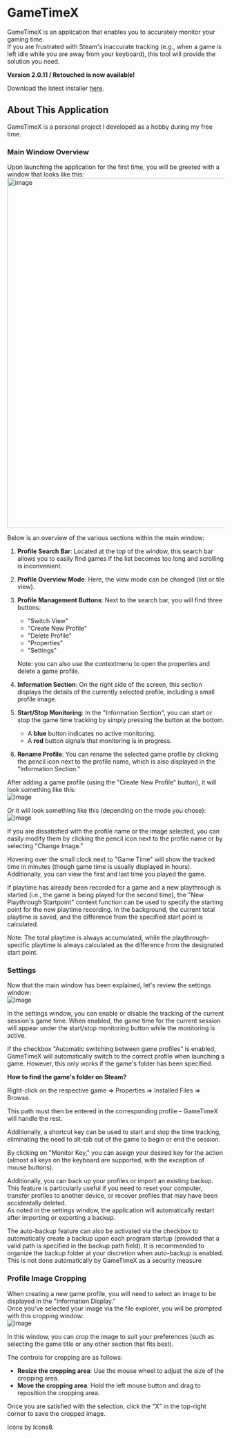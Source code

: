 # GameTimeX

GameTimeX is an application that enables you to accurately monitor your gaming time.  
If you are frustrated with Steam's inaccurate tracking (e.g., when a game is left idle while you are away from your keyboard), this tool will provide the solution you need.

**Version 2.0.11 / Retouched is now available!**

Download the latest installer [here](https://github.com/MaxPra/GameTimeX/releases/download/Version2.0.11/GameTimeXSetup_Latest.msi).

## About This Application

GameTimeX is a personal project I developed as a hobby during my free time.

### Main Window Overview

Upon launching the application for the first time, you will be greeted with a window that looks like this:  
<img width="1217" height="809" alt="image" src="https://github.com/user-attachments/assets/c3bba32f-0c31-4eb2-bdb2-af8b9b4f6ac0" />


Below is an overview of the various sections within the main window:

1. **Profile Search Bar**: Located at the top of the window, this search bar allows you to easily find games if the list becomes too long and scrolling is inconvenient.
2. **Profile Overview Mode**: Here, the view mode can be changed (list or tile view).
3. **Profile Management Buttons**: Next to the search bar, you will find three buttons:
   - "Switch View"
   - "Create New Profile"  
   - "Delete Profile"
   - "Properties"  
   - "Settings"
  
   Note: you can also use the contextmenu to open the properties and delete a game profile.
5. **Information Section**: On the right side of the screen, this section displays the details of the currently selected profile, including a small profile image.
6. **Start/Stop Monitoring**: In the "Information Section", you can start or stop the game time tracking by simply pressing the button at the bottom.  
   - A **blue** button indicates no active monitoring.  
   - A **red** button signals that monitoring is in progress.
7. **Rename Profile**: You can rename the selected game profile by clicking the pencil icon next to the profile name, which is also displayed in the "Information Section."

After adding a game profile (using the "Create New Profile" button), it will look something like this:  
![image](https://github.com/user-attachments/assets/53bca098-912e-4b0e-9458-3293fa1313d0)

Or it will look something like this (depending on the mode you chose):
![image](https://github.com/user-attachments/assets/976e0e03-9cc9-4b76-b288-a7553736f7ab)




If you are dissatisfied with the profile name or the image selected, you can easily modify them by clicking the pencil icon next to the profile name or by selecting "Change Image."

Hovering over the small clock next to "Game Time" will show the tracked time in minutes (though game time is usually displayed in hours). Additionally, you can view the first and last time you played the game.

If playtime has already been recorded for a game and a new playthrough is started (i.e., the game is being played for the second time), the "New Playthrough Startpoint" context function can be used to specify the starting point for the new playtime recording. In the background, the current total playtime is saved, and the difference from the specified start point is calculated.

Note: The total playtime is always accumulated, while the playthrough-specific playtime is always calculated as the difference from the designated start point.

### Settings

Now that the main window has been explained, let's review the settings window:  
![image](https://github.com/user-attachments/assets/8aa9a7ac-b2a8-4bff-90d2-08b2f2574b9c)

In the settings window, you can enable or disable the tracking of the current session's game time. When enabled, the game time for the current session will appear under the start/stop monitoring button while the monitoring is active.

If the checkbox "Automatic switching between game profiles" is enabled, GameTimeX will automatically switch to the correct profile when launching a game. However, this only works if the game's folder has been specified.

**How to find the game's folder on Steam?**

Right-click on the respective game => Properties => Installed Files => Browse.

This path must then be entered in the corresponding profile – GameTimeX will handle the rest.

Additionally, a shortcut key can be used to start and stop the time tracking, eliminating the need to alt-tab out of the game to begin or end the session.

By clicking on "Monitor Key," you can assign your desired key for the action (almost all keys on the keyboard are supported, with the exception of mouse buttons).

Additionally, you can back up your profiles or import an existing backup. This feature is particularly useful if you need to reset your computer, transfer profiles to another device, or recover profiles that may have been accidentally deleted.  
As noted in the settings window, the application will automatically restart after importing or exporting a backup.

The auto-backup feature can also be activated via the checkbox to automatically create a backup upon each program startup (provided that a valid path is specified in the backup path field).
It is recommended to organize the backup folder at your discretion when auto-backup is enabled. This is not done automatically by GameTimeX as a security measure

### Profile Image Cropping

When creating a new game profile, you will need to select an image to be displayed in the "Information Display."  
Once you’ve selected your image via the file explorer, you will be prompted with this cropping window:  
![image](https://github.com/user-attachments/assets/396e4d83-66af-454f-bf59-b03509f3d5ff)

In this window, you can crop the image to suit your preferences (such as selecting the game title or any other section that fits best).

The controls for cropping are as follows:
- **Resize the cropping area**: Use the mouse wheel to adjust the size of the cropping area.
- **Move the cropping area**: Hold the left mouse button and drag to reposition the cropping area.

Once you are satisfied with the selection, click the "X" in the top-right corner to save the cropped image.

Icons by Icons8.
```

